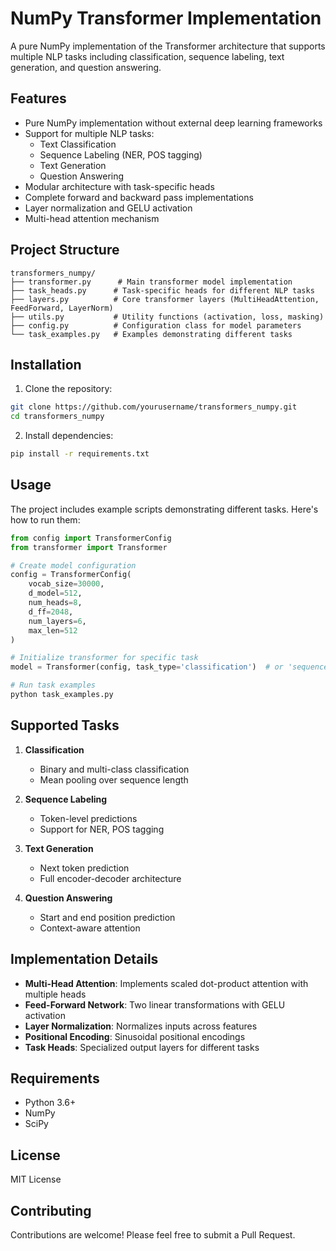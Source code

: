 # NumPy Transformer Implementation

A pure NumPy implementation of the Transformer architecture that supports multiple NLP tasks including classification, sequence labeling, text generation, and question answering.

## Features

- Pure NumPy implementation without external deep learning frameworks
- Support for multiple NLP tasks:
  - Text Classification
  - Sequence Labeling (NER, POS tagging)
  - Text Generation
  - Question Answering
- Modular architecture with task-specific heads
- Complete forward and backward pass implementations
- Layer normalization and GELU activation
- Multi-head attention mechanism

## Project Structure

```
transformers_numpy/
├── transformer.py      # Main transformer model implementation
├── task_heads.py      # Task-specific heads for different NLP tasks
├── layers.py          # Core transformer layers (MultiHeadAttention, FeedForward, LayerNorm)
├── utils.py           # Utility functions (activation, loss, masking)
├── config.py          # Configuration class for model parameters
└── task_examples.py   # Examples demonstrating different tasks
```

## Installation

1. Clone the repository:
```bash
git clone https://github.com/yourusername/transformers_numpy.git
cd transformers_numpy
```

2. Install dependencies:
```bash
pip install -r requirements.txt
```

## Usage

The project includes example scripts demonstrating different tasks. Here's how to run them:

```python
from config import TransformerConfig
from transformer import Transformer

# Create model configuration
config = TransformerConfig(
    vocab_size=30000,
    d_model=512,
    num_heads=8,
    d_ff=2048,
    num_layers=6,
    max_len=512
)

# Initialize transformer for specific task
model = Transformer(config, task_type='classification')  # or 'sequence_labeling', 'generation', 'question_answering'

# Run task examples
python task_examples.py
```

## Supported Tasks

1. **Classification**
   - Binary and multi-class classification
   - Mean pooling over sequence length

2. **Sequence Labeling**
   - Token-level predictions
   - Support for NER, POS tagging

3. **Text Generation**
   - Next token prediction
   - Full encoder-decoder architecture

4. **Question Answering**
   - Start and end position prediction
   - Context-aware attention

## Implementation Details

- **Multi-Head Attention**: Implements scaled dot-product attention with multiple heads
- **Feed-Forward Network**: Two linear transformations with GELU activation
- **Layer Normalization**: Normalizes inputs across features
- **Positional Encoding**: Sinusoidal positional encodings
- **Task Heads**: Specialized output layers for different tasks

## Requirements

- Python 3.6+
- NumPy
- SciPy

## License

MIT License

## Contributing

Contributions are welcome! Please feel free to submit a Pull Request. 